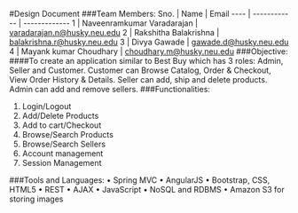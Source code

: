 #Design Document 
###Team Members:
Sno. | Name | Email
---- | ------------ | -------------
1 | Naveenramkumar Varadarajan | varadarajan.n@husky.neu.edu
2 | Rakshitha Balakrishna | balakrishna.r@husky.neu.edu
3 | Divya Gawade | gawade.d@husky.neu.edu
4 | Mayank kumar Choudhary | choudhary.m@husky.neu.edu
###Objective:
####To create an application similar to Best Buy which has 3 roles: Admin, Seller and Customer. Customer can Browse Catalog, Order & Checkout, View Order History & Details. Seller can add, ship and delete products. Admin can add and remove sellers.
###Functionalities:
1.	Login/Logout
2.	Add/Delete Products
3.	Add to cart/Checkout
4.	Browse/Search Products
5.	Browse/Search Sellers
6.	Account management
7.	Session Management

###Tools and Languages:
•	Spring MVC
•	AngularJS
•	Bootstrap, CSS, HTML5
•	REST
•	AJAX
•	JavaScript
•	NoSQL and RDBMS
•	Amazon S3 for storing images
